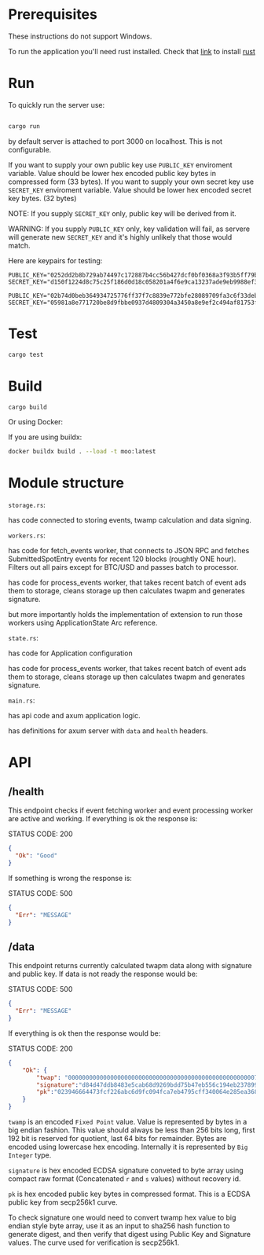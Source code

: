# Prerequisites

These instructions do not support Windows.

To run the application you'll need rust installed. Check that [link](https://rustup.rs/) to install [rust](https://rustup.rs/)

# Run

To quickly run the server use:

```bash

cargo run

```

by default server is attached to port 3000 on localhost. This is not configurable.

If you want to supply your own public key use `PUBLIC_KEY` enviroment variable. Value should be lower hex encoded public key bytes in compressed form (33 bytes).
If you want to supply your own secret key use `SECRET_KEY` enviroment variable. Value should be lower hex encoded secret key bytes. (32 bytes)

NOTE: If you supply `SECRET_KEY` only, public key will be derived from it.

WARNING: If you supply `PUBLIC_KEY` only, key validation will fail, as servere will generate new `SECRET_KEY` and it's highly unlikely that those would match.

Here are keypairs for testing: 

```
PUBLIC_KEY="0252dd2b8b729ab74497c172887b4cc56b427dcf0bf0368a3f93b5ff79b3f09410"
SECRET_KEY="d150f1224d8c75c25f186d0d18c058201a4f6e9ca13237ade9eb9988ef391de5"
```

```
PUBLIC_KEY="02b74d0beb364934725776ff37f7c8839e772bfe28089709fa3c6f33debda9df02"
SECRET_KEY="05981a8e771720be8d9fbbe0937d4809304a3450a8e9ef2c494af81753f79ca9"
```

# Test

```bash
cargo test
```

# Build

```bash
cargo build
```

Or using Docker:

If you are using buildx:

```bash
docker buildx build . --load -t moo:latest
```

# Module structure

`storage.rs`: 

has code connected to storing events, twamp calculation and data signing.

`workers.rs`:

has code for fetch_events worker, that connects to JSON RPC and fetches SubmittedSpotEntry events for recent 120 blocks (roughtly ONE hour). Filters out all pairs except for BTC/USD and passes batch to processor.

has code for process_events worker, that takes recent batch of event ads them to storage, cleans storage up then calculates twapm and generates signature.

but more importantly holds the implementation of extension to run those workers using ApplicationState Arc reference.

`state.rs`: 

has code for Application configuration

has code for process_events worker, that takes recent batch of event ads them to storage, cleans storage up then calculates twapm and generates signature.


`main.rs`: 

has api code and axum application logic.

has definitions for axum server with `data` and `health` headers.

# API

## /health

This endpoint checks if event fetching worker and event processing worker are active and working. If everything is ok the response is:

STATUS CODE: 200
```json
{
  "Ok": "Good"
}
```

If something is wrong the response is:

STATUS CODE: 500
```json
{
  "Err": "MESSAGE"
}
```

## /data

This endpoint returns currently calculated twapm data along with signature and public key. If data is not ready the response would be:

STATUS CODE: 500
```json
{
  "Err": "MESSAGE"
}
```

If everything is ok then the response would be:

STATUS CODE: 200
```json
{
    "Ok": {
        "twap": "0000000000000000000000000000000000000000000000000000079c7402dfd3",
        "signature":"d84d47ddb8483e5cab68d9269bdd75b47eb556c194eb2378998f752c8f6908ff5a11a7ec12414f8652c984614bf56ffec7996bd4924c29b8834e236b16ecc75f",
        "pk":"023946664473fcf226abc6d9fc094fca7eb4795cff340064e285ea3689fda420a2"
    }
}
```

`twamp` is an encoded `Fixed Point` value. Value is represented by bytes in a big endian fashion. This value should always be less than 256 bits long, first 192 bit is reserved for quotient, last 64 bits for remainder. Bytes are encoded using lowercase hex encoding. Internally it is represented by `Big Integer` type.

`signature` is hex encoded ECDSA signature conveted to byte array using compact raw format (Concatenated `r` and `s` values) without recovery id.

`pk` is hex encoded public key bytes in compressed format. This is a ECDSA public key from secp256k1 curve.

To check signature one would need to convert twamp hex value to big endian style byte array, use it as an input to sha256 hash function to generate digest, and then verify that digest using Public Key and Signature values. The curve used for verification is secp256k1.